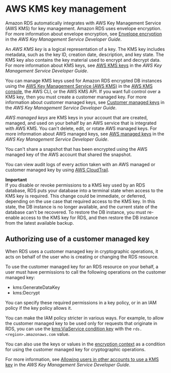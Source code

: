 # AWS KMS key management<a name="Overview.Encryption.Keys"></a>

Amazon RDS automatically integrates with AWS Key Management Service \(AWS KMS\) for key management\. Amazon RDS uses envelope encryption\. For more information about envelope encryption, see [ Envelope encryption](https://docs.aws.amazon.com/kms/latest/developerguide/concepts.html#enveloping) in the *AWS Key Management Service Developer Guide*\.

An *AWS KMS key* is a logical representation of a key\. The KMS key includes metadata, such as the key ID, creation date, description, and key state\. The KMS key also contains the key material used to encrypt and decrypt data\. For more information about KMS keys, see [AWS KMS keys](https://docs.aws.amazon.com/kms/latest/developerguide/concepts.html#kms_keys) in the *AWS Key Management Service Developer Guide*\.

You can manage KMS keys used for Amazon RDS encrypted DB instances using the [AWS Key Management Service \(AWS KMS\)](https://docs.aws.amazon.com/kms/latest/developerguide/) in the [AWS KMS console](https://console.aws.amazon.com/kms), the AWS CLI, or the AWS KMS API\. If you want full control over a KMS key, then you must create a customer managed key\. For more information about customer managed keys, see [Customer managed keys](https://docs.aws.amazon.com/kms/latest/developerguide/concepts.html#customer-cmk) in the *AWS Key Management Service Developer Guide*\.

*AWS managed keys* are KMS keys in your account that are created, managed, and used on your behalf by an AWS service that is integrated with AWS KMS\. You can't delete, edit, or rotate AWS managed keys\. For more information about AWS managed keys, see [AWS managed keys](https://docs.aws.amazon.com/kms/latest/developerguide/concepts.html#aws-managed-cmk) in the *AWS Key Management Service Developer Guide*\.

You can't share a snapshot that has been encrypted using the AWS managed key of the AWS account that shared the snapshot\. 

You can view audit logs of every action taken with an AWS managed or customer managed key by using [AWS CloudTrail](https://docs.aws.amazon.com/awscloudtrail/latest/userguide/)\.

**Important**  
If you disable or revoke permissions to a KMS key used by an RDS database, RDS puts your database into a terminal state when access to the KMS key is required\. This change could be immediate, or deferred, depending on the use case that required access to the KMS key\. In this state, the DB instance is no longer available, and the current state of the database can't be recovered\. To restore the DB instance, you must re\-enable access to the KMS key for RDS, and then restore the DB instance from the latest available backup\.

## Authorizing use of a customer managed key<a name="Overview.Encryption.Keys.Authorizing"></a>

When RDS uses a customer managed key in cryptographic operations, it acts on behalf of the user who is creating or changing the RDS resource\.

To use the customer managed key for an RDS resource on your behalf, a user must have permissions to call the following operations on the customer managed key:
+ kms:GenerateDataKey
+ kms:Decrypt

You can specify these required permissions in a key policy, or in an IAM policy if the key policy allows it\.

You can make the IAM policy stricter in various ways\. For example, to allow the customer managed key to be used only for requests that originate in RDS, you can use the [ kms:ViaService condition key](https://docs.aws.amazon.com/kms/latest/developerguide/policy-conditions.html#conditions-kms-via-service) with the `rds.<region>.amazonaws.com` value\.

You can also use the keys or values in the [encryption context](https://docs.aws.amazon.com/kms/latest/developerguide/services-rds.html#rds-encryptioncontext) as a condition for using the customer managed key for cryptographic operations\.

For more information, see [Allowing users in other accounts to use a KMS key](https://docs.aws.amazon.com/kms/latest/developerguide/key-policy-modifying-external-accounts.html) in the *AWS Key Management Service Developer Guide*\.